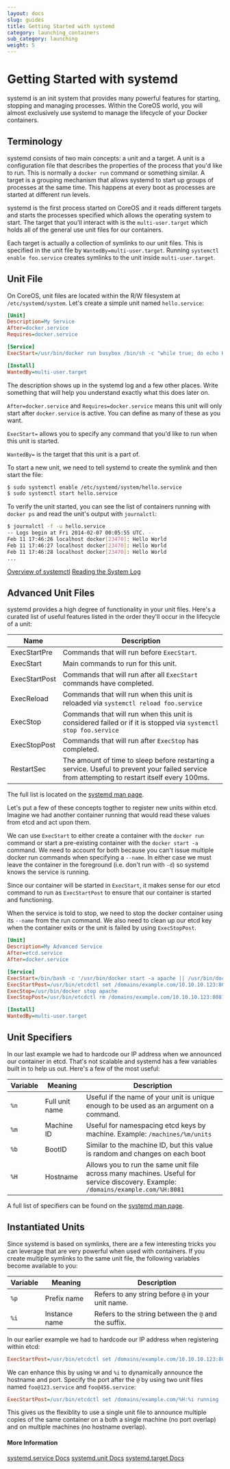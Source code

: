 ```yaml
---
layout: docs
slug: guides
title: Getting Started with systemd
category: launching_containers
sub_category: launching
weight: 5
---
```


# Getting Started with systemd

systemd is an init system that provides many powerful features for starting, stopping and managing processes. Within the CoreOS world, you will almost exclusively use systemd to manage the lifecycle of your Docker containers.

## Terminology

systemd consists of two main concepts: a unit and a target. A unit is a configuration file that describes the properties of the process that you'd like to run. This is normally a `docker run` command or something similar. A target is a grouping mechanism that allows systemd to start up groups of processes at the same time. This happens at every boot as processes are started at different run levels.

systemd is the first process started on CoreOS and it reads different targets and starts the processes specified which allows the operating system to start. The target that you'll interact with is the `multi-user.target` which holds all of the general use unit files for our containers.

Each target is actually a collection of symlinks to our unit files. This is specified in the unit file by `WantedBy=multi-user.target`. Running `systemctl enable foo.service` creates symlinks to the unit inside `multi-user.target`.

## Unit File

On CoreOS, unit files are located within the R/W filesystem at `/etc/systemd/system`. Let's create a simple unit named `hello.service`:

```ini
[Unit]
Description=My Service
After=docker.service
Requires=docker.service

[Service]
ExecStart=/usr/bin/docker run busybox /bin/sh -c "while true; do echo Hello World; sleep 1; done"

[Install]
WantedBy=multi-user.target
```

The description shows up in the systemd log and a few other places. Write something that will help you understand exactly what this does later on.

`After=docker.service` and `Requires=docker.service` means this unit will only start after `docker.service` is active. You can define as many of these as you want.

`ExecStart=` allows you to specify any command that you'd like to run when this unit is started.

`WantedBy=` is the target that this unit is a part of.

To start a new unit, we need to tell systemd to create the symlink and then start the file:

```sh
$ sudo systemctl enable /etc/systemd/system/hello.service
$ sudo systemctl start hello.service
```

To verify the unit started, you can see the list of containers running with `docker ps` and read the unit's output with `journalctl`:

```sh
$ journalctl -f -u hello.service
-- Logs begin at Fri 2014-02-07 00:05:55 UTC. --
Feb 11 17:46:26 localhost docker[23470]: Hello World
Feb 11 17:46:27 localhost docker[23470]: Hello World
Feb 11 17:46:28 localhost docker[23470]: Hello World
...
```

<a class="btn btn-default" href="{{site.url}}/docs/launching-containers/launching/overview-of-systemctl">Overview of systemctl</a>
<a class="btn btn-default" href="{{site.url}}/docs/cluster-management/debugging/reading-the-system-log">Reading the System Log</a>

## Advanced Unit Files

systemd provides a high degree of functionality in your unit files. Here's a curated list of useful features listed in the order they'll occur in the lifecycle of a unit:

| Name    | Description |
|---------|-------------|
| ExecStartPre | Commands that will run before `ExecStart`. |
| ExecStart | Main commands to run for this unit. |
| ExecStartPost | Commands that will run after all `ExecStart` commands have completed. |
| ExecReload | Commands that will run when this unit is reloaded via `systemctl reload foo.service` |
| ExecStop | Commands that will run when this unit is considered failed or if it is stopped via `systemctl stop foo.service` |
| ExecStopPost | Commands that will run after `ExecStop` has completed. |
| RestartSec | The amount of time to sleep before restarting a service. Useful to prevent your failed service from attempting to restart itself every 100ms. |

The full list is located on the [systemd man page](http://www.freedesktop.org/software/systemd/man/systemd.service.html).

Let's put a few of these concepts togther to register new units within etcd. Imagine we had another container running that would read these values from etcd and act upon them.

We can use `ExecStart` to either create a container with the `docker run` command or start a pre-existing container with the `docker start -a` command. We need to account for both because you can't issue multiple docker run commands when specifying a `--name`. In either case we must leave the container in the foreground (i.e. don't run with `-d`) so systemd knows the service is running.

Since our container will be started in `ExecStart`, it makes sense for our etcd command to run as `ExecStartPost` to ensure that our container is started and functioning.

When the service is told to stop, we need to stop the docker container using its `--name` from the run command. We also need to clean up our etcd key when the container exits or the unit is failed by using `ExecStopPost`.

```ini
[Unit]
Description=My Advanced Service
After=etcd.service
After=docker.service

[Service]
ExecStart=/bin/bash -c '/usr/bin/docker start -a apache || /usr/bin/docker run --name apache -p 80:80 coreos/apache /usr/sbin/apache2ctl -D FOREGROUND'
ExecStartPost=/usr/bin/etcdctl set /domains/example.com/10.10.10.123:8081 running
ExecStop=/usr/bin/docker stop apache
ExecStopPost=/usr/bin/etcdctl rm /domains/example.com/10.10.10.123:8081

[Install]
WantedBy=multi-user.target
```

## Unit Specifiers

In our last example we had to hardcode our IP address when we announced our container in etcd. That's not scalable and systemd has a few variables built in to help us out. Here's a few of the most useful:

| Variable | Meaning | Description |
|----------|---------|-------------|
| `%n` | Full unit name | Useful if the name of your unit is unique enough to be used as an argument on a command. |
| `%m` | Machine ID | Useful for namespacing etcd keys by machine. Example: `/machines/%m/units` |
| `%b` | BootID | Similar to the machine ID, but this value is random and changes on each boot |
| `%H` | Hostname | Allows you to run the same unit file across many machines. Useful for service discovery. Example: `/domains/example.com/%H:8081` |

A full list of specifiers can be found on the [systemd man page](http://www.freedesktop.org/software/systemd/man/systemd.unit.html#Specifiers).

## Instantiated Units

Since systemd is based on symlinks, there are a few interesting tricks you can leverage that are very powerful when used with containers. If you create multiple symlinks to the same unit file, the following variables become available to you:

| Variable | Meaning | Description |
|----------|---------|-------------|
| `%p` | Prefix name | Refers to any string before `@` in your unit name. |
| `%i` | Instance name | Refers to the string between the `@` and the suffix. |

In our earlier example we had to hardcode our IP address when registering within etcd:

```ini
ExecStartPost=/usr/bin/etcdctl set /domains/example.com/10.10.10.123:8081 running
```

We can enhance this by using `%H` and `%i` to dynamically announce the hostname and port. Specify the port after the `@` by using two unit files named `foo@123.service` and `foo@456.service`:

```ini
ExecStartPost=/usr/bin/etcdctl set /domains/example.com/%H:%i running
```

This gives us the flexiblity to use a single unit file to announce multiple copies of the same container on a both a single machine (no port overlap) and on multiple machines (no hostname overlap).

#### More Information
<a class="btn btn-default" href="http://www.freedesktop.org/software/systemd/man/systemd.service.html">systemd.service Docs</a>
<a class="btn btn-default" href="http://www.freedesktop.org/software/systemd/man/systemd.unit.html">systemd.unit Docs</a>
<a class="btn btn-default" href="http://www.freedesktop.org/software/systemd/man/systemd.target.html">systemd.target Docs</a>
